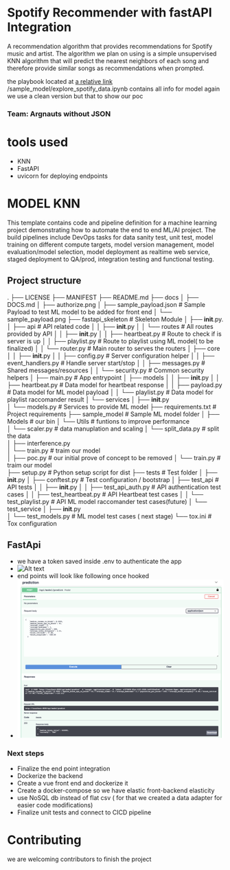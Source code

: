 # Spotify Recommender with fastAPI Integration

A recommendation algorithm that provides recommendations for Spotify music and artist.
The algorithm we plan on using is a simple unsupervised KNN algorithm that will predict the
nearest neighbors of each song and therefore provide similar songs as recommendations
when prompted.

the playbook located at [a relative link](sample_model/explore_spotify_data.ipynb) /sample_model/explore_spotify_data.ipynb contains all info for model again we use a clean version but that to show our poc


### Team: Argnauts without JSON 

# tools used
- KNN 
- FastAPI
- uvicorn for deploying endpoints

# MODEL KNN 
This template contains code and pipeline definition for a machine learning project demonstrating how to automate the end to end ML/AI project. The build pipelines include DevOps tasks for data sanity test, unit test, model training on different compute targets, model version management, model evaluation/model selection, model deployment as realtime web service, staged deployment to QA/prod, integration testing and functional testing.

## Project structure 
.
├── LICENSE
├── MANIFEST
├── README.md
├── docs
│   ├── DOCS.md
│   ├── authorize.png
│   ├── sample_payload.json     # Sample Payload to test ML model to be added for front end
│   └── sample_payload.png
├── fastapi_skeleton            # Skeleton Module
│   ├── __init__.py.             
│   ├── api                     # API related code
│   │   ├── __init__.py
│   │   └── routes              # All routes provided by API
│   │       ├── __init__.py
│   │       ├── heartbeat.py    # Route to check if is server is up
│   │       ├── playlist.py   # Route to playlist using ML model( to be finalized)
│   │       └── router.py       # Main router to  serves the routers
│   ├── core
│   │   ├── __init__.py
│   │   ├── config.py           # Server configuration helper
│   │   ├── event_handlers.py   # Handle server start/stop
│   │   ├── messages.py         # Shared messages/resources
│   │   └── security.py         # Common security helpers
│   ├── main.py                 # App entrypoint
│   ├── models
│   │   ├── __init__.py
│   │   ├── heartbeat.py        # Data model for heartbeat response
│   │   ├── payload.py          # Data model for ML model payload
│   │   └── playlist.py         # Data model for playlist raccomander result
│   └── services
│       ├── __init__.py      
│       └── models.py           # Services to provide ML model
├── requirements.txt            # Project requirements
├── sample_model                # Sample ML model folder
│   ├── Models                  # our bin
│   └── Utils                   # funtions to improve performance      
│       └── scaler.py           # data manuplation and scaling
│       └── split_data.py       # split the data        
│   ├── interference.py         
│   └── train.py                # traim our model         
│   ├── poc.py                  # our initial prove of concept to be removed 
│   └── train.py                # traim our model       
├── setup.py                    # Python setup script for dist
├── tests                       # Test folder
│   ├── __init__.py
│   ├── conftest.py             # Test configuration / bootstrap
│   ├── test_api                # API tests
│   │   ├── __init__.py 
│   │   ├── test_api_auth.py    # API authentication test cases
│   │   ├── test_heartbeat.py   # API Heartbeat test cases
│   │   └── test_playlist.py  # API ML model raccomander test cases(future)
│   └── test_service
│       ├── __init__.py       
│       └── test_models.py      # ML model test cases ( next stage)
└── tox.ini                     # Tox configuration


## FastApi
- we have a token saved inside .env to authenticate the app
- ![Alt text](env.png "Optional title")
- end points will look like following once hooked
- ![Alt text](structure.png "Optional title")



### Next steps
- Finalize the end point integration
- Dockerize the backend
- Create a vue front end and dockerize it
- Create a docker-compose so we have elastic front-backend elasticity
- use NoSQL db instead of flat csv ( for that we created a data adapter for easier code modifications)
- Finalize unit tests and connect to CICD pipeline

# Contributing
we are welcoming contributors to finish the project


